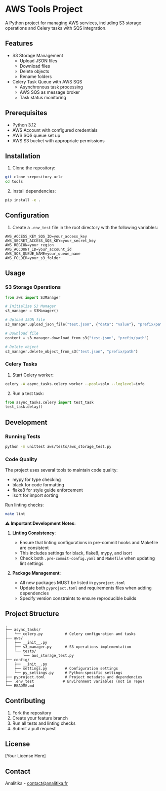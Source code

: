 # AWS Tools Project

A Python project for managing AWS services, including S3 storage operations and Celery tasks with SQS integration.

## Features

- S3 Storage Management
  - Upload JSON files
  - Download files
  - Delete objects
  - Rename folders
- Celery Task Queue with AWS SQS
  - Asynchronous task processing
  - AWS SQS as message broker
  - Task status monitoring

## Prerequisites

- Python 3.12
- AWS Account with configured credentials
- AWS SQS queue set up
- AWS S3 bucket with appropriate permissions

## Installation

1. Clone the repository:
```bash
git clone <repository-url>
cd tools
```

2. Install dependencies:
```bash
pip install -e .
```

## Configuration

1. Create a `.env_test` file in the root directory with the following variables:
```env
AWS_ACCESS_KEY_SQS_ID=your_access_key
AWS_SECRET_ACCESS_SQS_KEY=your_secret_key
AWS_REGION=your_region
AWS_ACCOUNT_ID=your_account_id
AWS_SQS_QUEUE_NAME=your_queue_name
AWS_FOLDER=your_s3_folder
```

## Usage

### S3 Storage Operations

```python
from aws import S3Manager

# Initialize S3 Manager
s3_manager = S3Manager()

# Upload JSON file
s3_manager.upload_json_file("test.json", {"data": "value"}, "prefix/path")

# Download file
content = s3_manager.download_from_s3("test.json", "prefix/path")

# Delete object
s3_manager.delete_object_from_s3("test.json", "prefix/path")
```

### Celery Tasks

1. Start Celery worker:
```bash
celery -A async_tasks.celery worker --pool=solo --loglevel=info
```

2. Run a test task:
```python
from async_tasks.celery import test_task
test_task.delay()
```

## Development

### Running Tests

```bash
python -m unittest aws/tests/aws_storage_test.py
```

### Code Quality

The project uses several tools to maintain code quality:

- mypy for type checking
- black for code formatting
- flake8 for style guide enforcement
- isort for import sorting

Run linting checks:
```bash
make lint
```

⚠️ **Important Development Notes:**

1. **Linting Consistency**:
   - Ensure that linting configurations in pre-commit hooks and Makefile are consistent
   - This includes settings for black, flake8, mypy, and isort
   - Check both `.pre-commit-config.yaml` and `Makefile` when updating lint settings

2. **Package Management**:
   - All new packages MUST be listed in `pyproject.toml`
   - Update both `pyproject.toml` and requirements files when adding dependencies
   - Specify version constraints to ensure reproducible builds

## Project Structure

```
.
├── async_tasks/
│   └── celery.py          # Celery configuration and tasks
├── aws/
│   ├── __init__.py
│   ├── s3_manager.py      # S3 operations implementation
│   └── tests/
│       └── aws_storage_test.py
├── config/
│   ├── __init__.py
│   ├── settings.py        # Configuration settings
│   └── py_settings.py     # Python-specific settings
├── pyproject.toml         # Project metadata and dependencies
├── .env_test             # Environment variables (not in repo)
└── README.md
```

## Contributing

1. Fork the repository
2. Create your feature branch
3. Run all tests and linting checks
4. Submit a pull request

## License

[Your License Here]

## Contact

Analitika - contact@analitika.fr
